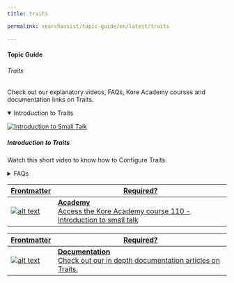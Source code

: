 ```yaml
---
title: traits

permalink: searchassist/topic-guide/en/latest/traits

---
```

#### Topic Guide
###### Traits

  Check out our explanatory videos, FAQs, Kore Academy courses and documentation links on Traits.

<details class="introduction-video" open>
  <summary>Introduction to Traits
  </summary>
  
   [![Introduction to Small Talk](images/VideoCoverImage.png)](https://drive.google.com/file/d/1ohhg7dfgPL0pWVzr8i2kjKveUwO9qy_o/preview)

  ##### Introduction to Traits 
  Watch this short video to know how to Configure Traits.

</details>

<details>
  <summary>FAQs
  </summary>

  <a class="doc-link" target="_blank" href="https://docs.kore.ai/searchassist/concepts/managing-indices/configuring-traits/">
 
  What are traits?

</a>

 <a class="doc-link" target="_blank" href="https://docs.kore.ai/searchassist/concepts/managing-indices/configuring-traits/">
 
  How to configure traits in SearchAssist?

</a>
 
  
</details>



<a class="doc-link" target="_blank" href="https://academy.kore.ai/learningpath/course-110---introduction-to-small-talk">
 

| Frontmatter | Required? |
|-------------|-------------|
| ![alt text](images/docIcon.svg "Title") | **Academy**  <br /> Access the Kore Academy course 110 - Introduction to small talk | 


</a>


<a class="doc-link" target="_blank" href="https://docs.kore.ai/searchassist/concepts/managing-indices/configuring-traits/">
 

| Frontmatter | Required? |
|-------------|-------------|
| ![alt text](images/docIcon.svg "Title") | **Documentation**  <br /> Check out our in depth documentation articles on Traits. | 


</a>
